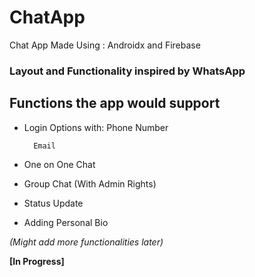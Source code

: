# ChatApp
Chat App Made Using : Androidx and Firebase

### Layout and Functionality inspired by WhatsApp 

## Functions the app would support 
- Login Options with:
        Phone Number
        
        Email
- One on One Chat
- Group Chat (With Admin Rights)
- Status Update
- Adding Personal Bio

*(Might add more functionalities later)*


**[In Progress]**
